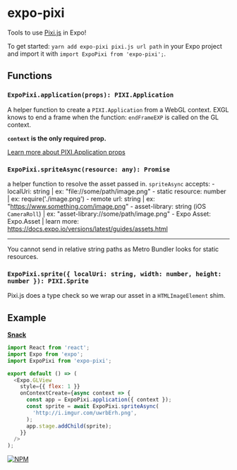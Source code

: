 # expo-pixi

Tools to use [Pixi.js](http://www.pixijs.com/) in Expo!

To get started: `yarn add expo-pixi pixi.js url path` in your Expo project and import it with
`import ExpoPixi from 'expo-pixi';`.

## Functions

### `ExpoPixi.application(props): PIXI.Application`

A helper function to create a `PIXI.Application` from a WebGL context.
EXGL knows to end a frame when the function: `endFrameEXP` is called on the GL context.

**`context` is the only required prop.**

[Learn more about PIXI.Application props](http://pixijs.download/dev/docs/PIXI.Application.html)

### `ExpoPixi.spriteAsync(resource: any): Promise`

a helper function to resolve the asset passed in.
`spriteAsync` accepts: - localUri: string | ex: "file://some/path/image.png" - static resource: number | ex: require('./image.png') - remote url: string | ex: "https://www.something.com/image.png" - asset-library: string (iOS `CameraRoll`) | ex: "asset-library://some/path/image.png" - Expo Asset: Expo.Asset | learn more: https://docs.expo.io/versions/latest/guides/assets.html

---

You cannot send in relative string paths as Metro Bundler looks for static resources.

### `ExpoPixi.sprite({ localUri: string, width: number, height: number }): PIXI.Sprite`

Pixi.js does a type check so we wrap our asset in a `HTMLImageElement` shim.

## Example

**[Snack](https://snack.expo.io/@bacon/base-pixi.js)**

```js
import React from 'react';
import Expo from 'expo';
import ExpoPixi from 'expo-pixi';

export default () => (
  <Expo.GLView
    style={{ flex: 1 }}
    onContextCreate={async context => {
      const app = ExpoPixi.application({ context });
      const sprite = await ExpoPixi.spriteAsync(
        'http://i.imgur.com/uwrbErh.png',
      );
      app.stage.addChild(sprite);
    }}
  />
);
```

[![NPM](https://nodei.co/npm/expo-pixi.png)](https://nodei.co/npm/expo-pixi/)

